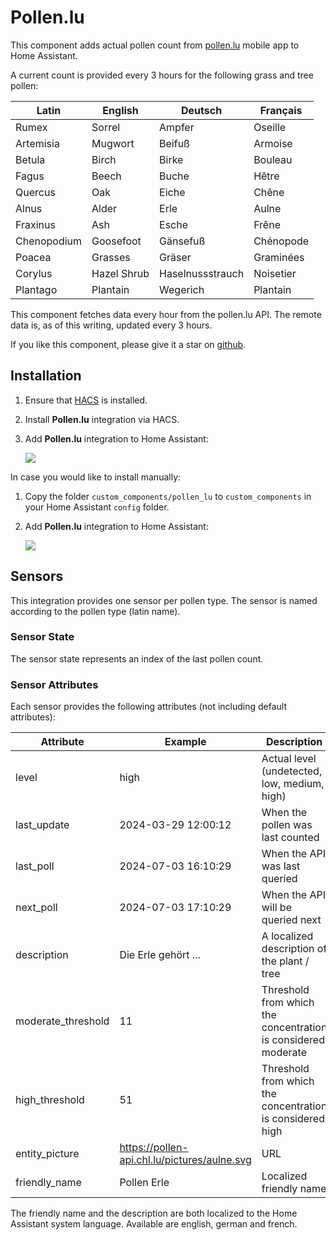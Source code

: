 # Pollen.lu

This component adds actual pollen count from [pollen.lu](https://www.chl.lu/fr/app-pollen) mobile app to Home Assistant.


A current count is provided every 3 hours for the following grass and tree pollen:

 Latin      | English       | Deutsch           | Français
------------|---------------|-------------------|----------
Rumex       | Sorrel        | Ampfer            | Oseille
Artemisia   | Mugwort       | Beifuß            | Armoise
Betula      | Birch         | Birke             | Bouleau
Fagus       | Beech         | Buche             | Hêtre
Quercus     | Oak           | Eiche             | Chêne
Alnus       | Alder         | Erle              | Aulne
Fraxinus    | Ash           | Esche             | Frêne
Chenopodium | Goosefoot     | Gänsefuß          | Chénopode
Poacea      | Grasses       | Gräser            | Graminées
Corylus     | Hazel Shrub   | Haselnussstrauch  | Noisetier
Plantago    | Plantain      | Wegerich          | Plantain


This component fetches data every hour from the pollen.lu API. The remote data is, as of this writing, updated every 3 hours.

If you like this component, please give it a star on [github](https://github.com/Foxi352/hacs_pollen_lu).

## Installation

1. Ensure that [HACS](https://hacs.xyz) is installed.
2. Install **Pollen.lu** integration via HACS.
3. Add **Pollen.lu** integration to Home Assistant:

   [![](https://my.home-assistant.io/badges/config_flow_start.svg)](https://my.home-assistant.io/redirect/config_flow_start?domain=pollen_lu)

In case you would like to install manually:

1. Copy the folder `custom_components/pollen_lu` to `custom_components` in your Home Assistant `config` folder.
2. Add **Pollen.lu** integration to Home Assistant:

   [![](https://my.home-assistant.io/badges/config_flow_start.svg)](https://my.home-assistant.io/redirect/config_flow_start?domain=pollen_lu)



## Sensors

This integration provides one sensor per pollen type. The sensor is named according to the pollen type (latin name).

### Sensor State

 The sensor state represents an index of the last pollen count.

### Sensor Attributes

Each sensor provides the following attributes (not including default attributes):

Attribute           | Example             | Description
--------------------|---------------------|-----------------------------
level               | high                | Actual level (undetected, low, medium, high)
last_update         | 2024-03-29 12:00:12 | When the pollen was last counted
last_poll           | 2024-07-03 16:10:29 | When the API was last queried
next_poll           | 2024-07-03 17:10:29 | When the API will be queried next
description         | Die Erle gehört ... | A localized description of the plant / tree
moderate_threshold  | 11                  | Threshold from which the concentration is considered moderate
high_threshold      | 51                  | Threshold from which the concentration is considered high
entity_picture      | https://pollen-api.chl.lu/pictures/aulne.svg  | URL 
friendly_name       | Pollen Erle         | Localized friendly name

The friendly name and the description are both localized to the Home Assistant system language. Available are english, german and french.
